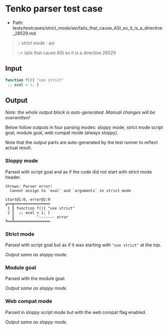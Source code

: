 # Tenko parser test case

- Path: tests/testcases/strict_mode/asi/tails_that_cause_ASI_so_it_is_a_directive_28529.md

> :: strict mode : asi
>
> ::> tails that cause ASI so it is a directive 28529

## Input


`````js
function f(){ "use strict" 
 ;; eval = 1; }
`````

## Output

_Note: the whole output block is auto-generated. Manual changes will be overwritten!_

Below follow outputs in four parsing modes: sloppy mode, strict mode script goal, module goal, web compat mode (always sloppy).

Note that the output parts are auto-generated by the test runner to reflect actual result.

### Sloppy mode

Parsed with script goal and as if the code did not start with strict mode header.

`````
throws: Parser error!
  Cannot assign to `eval` and `arguments` in strict mode

start@1:0, error@2:9
╔══╦════════════════
 1 ║ function f(){ "use strict"
 2 ║  ;; eval = 1; }
   ║          ^------- error
╚══╩════════════════

`````

### Strict mode

Parsed with script goal but as if it was starting with `"use strict"` at the top.

_Output same as sloppy mode._

### Module goal

Parsed with the module goal.

_Output same as sloppy mode._

### Web compat mode

Parsed in sloppy script mode but with the web compat flag enabled.

_Output same as sloppy mode._
